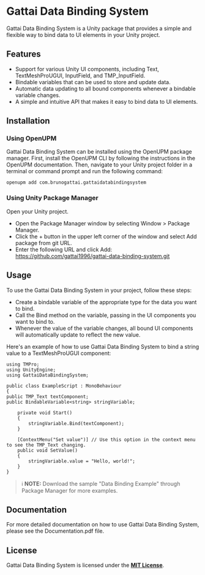 # Gattai Data Binding System
Gattai Data Binding System is a Unity package that provides a simple and flexible way to bind data to UI elements in your Unity project.

## Features
- Support for various Unity UI components, including Text, TextMeshProUGUI, InputField, and TMP_InputField.
- Bindable variables that can be used to store and update data.
- Automatic data updating to all bound components whenever a bindable variable changes.
- A simple and intuitive API that makes it easy to bind data to UI elements.

## Installation

### Using OpenUPM
Gattai Data Binding System can be installed using the OpenUPM package manager. First, install the OpenUPM CLI by following the instructions in the OpenUPM documentation. Then, navigate to your Unity project folder in a terminal or command prompt and run the following command:

``openupm add com.brunogattai.gattaidatabindingsystem``

### Using Unity Package Manager

Open your Unity project.
- Open the Package Manager window by selecting Window > Package Manager.
- Click the + button in the upper left corner of the window and select Add package from git URL.
- Enter the following URL and click Add: https://github.com/gattai1996/gattai-data-binding-system.git

## Usage

To use the Gattai Data Binding System in your project, follow these steps:

- Create a bindable variable of the appropriate type for the data you want to bind.
- Call the Bind method on the variable, passing in the UI components you want to bind to.
- Whenever the value of the variable changes, all bound UI components will automatically update to reflect the new value.

Here's an example of how to use Gattai Data Binding System to bind a string value to a TextMeshProUGUI component:

```
using TMPro;
using UnityEngine;
using GattaiDataBindingSystem;

public class ExampleScript : MonoBehaviour
{
public TMP_Text textComponent;
public BindableVariable<string> stringVariable;

    private void Start()
    {
        stringVariable.Bind(textComponent);
    }

    [ContextMenu("Set value")] // Use this option in the context menu to see the TMP_Text changing.
    public void SetValue()
    {
        stringVariable.value = "Hello, world!";
    }
}
```

> ℹ **NOTE:** Download the sample "Data Binding Example" through Package Manager for more examples.

## Documentation

For more detailed documentation on how to use Gattai Data Binding System, please see the Documentation.pdf file.

## License

Gattai Data Binding System is licensed under the **[MIT License](https://pt.wikipedia.org/wiki/Licen%C3%A7a_MIT)**.